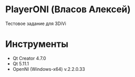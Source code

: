 # PlayerONI (Власов Алексей)
Тестовое задание для 3DiVi
# Инструменты
- Qt Creator 4.7.0
- Qt 5.11.1 
- OpenNI (Windows-x64) v.2.2.0.33
